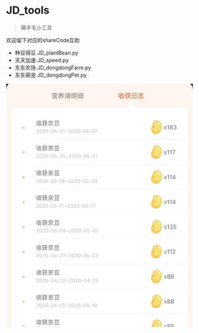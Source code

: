 # JD_tools
> 薅羊毛小工具

欢迎留下对应的shareCode互助

- 种豆得豆 JD_plantBean.py
- 天天加速 JD_speed.py
- 东东农场 JD_dongdongFarm.py
- 东东萌宠 JD_dongdongPet.py


![种豆得豆](jd_plantBean.jpg)
